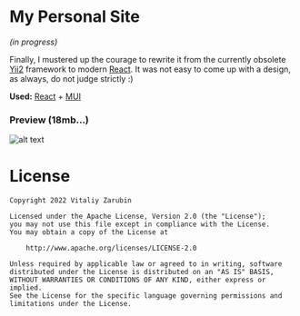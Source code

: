My Personal Site
===================
_(in progress)_

Finally, I mustered up the courage to rewrite it from the currently obsolete [Yii2](https://www.yiiframework.com/) framework to modern
[React](https://reactjs.org/). It was not easy to come up with a design, as always, do not judge strictly :)

**Used:** [React](https://reactjs.org/) + [MUI](https://mui.com/)

### Preview (18mb...)

![alt text](data/vokoscreenNG-2022-07-23_03-04-30.gif)

# License

```
Copyright 2022 Vitaliy Zarubin

Licensed under the Apache License, Version 2.0 (the "License");
you may not use this file except in compliance with the License.
You may obtain a copy of the License at

    http://www.apache.org/licenses/LICENSE-2.0

Unless required by applicable law or agreed to in writing, software
distributed under the License is distributed on an "AS IS" BASIS,
WITHOUT WARRANTIES OR CONDITIONS OF ANY KIND, either express or implied.
See the License for the specific language governing permissions and
limitations under the License.
```